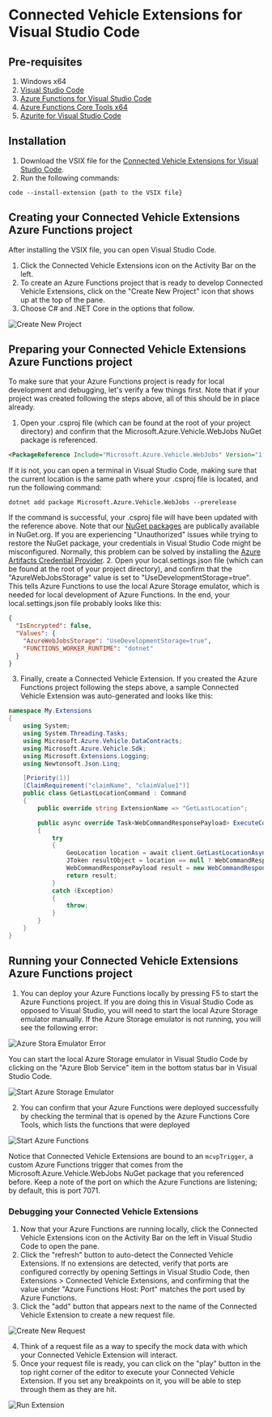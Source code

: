 # Connected Vehicle Extensions for Visual Studio Code

## Pre-requisites
1. Windows x64
2. [Visual Studio Code](https://code.visualstudio.com/download)
3. [Azure Functions for Visual Studio Code](https://marketplace.visualstudio.com/items?itemName=ms-azuretools.vscode-azurefunctions)
4. [Azure Functions Core Tools x64](https://docs.microsoft.com/en-us/azure/azure-functions/functions-run-local?tabs=windows%2Ccsharp%2Cbash)
5. [Azurite for Visual Studio Code](https://marketplace.visualstudio.com/items?itemName=Azurite.azurite)

## Installation
1. Download the VSIX file for the [Connected Vehicle Extensions for Visual Studio Code](https://github.com/Azure/connected-vehicle-samples/blob/main/Tools/connectedvehicleextensions-1.0.0-preview.vsix).
2. Run the following commands:

```
code --install-extension {path to the VSIX file}
```

## Creating your Connected Vehicle Extensions Azure Functions project
After installing the VSIX file, you can open Visual Studio Code.
1. Click the Connected Vehicle Extensions icon on the Activity Bar on the left.
2. To create an Azure Functions project that is ready to develop Connected Vehicle Extensions, click on the "Create New Project" icon that shows up at the top of the pane. 
3. Choose C# and .NET Core in the options that follow.

![Create New Project](./assets/create-project.png)

## Preparing your Connected Vehicle Extensions Azure Functions project
To make sure that your Azure Functions project is ready for local development and debugging, let's verify a few things first. Note that if your project was created following the steps above, all of this should be in place already.
1. Open your .csproj file (which can be found at the root of your project directory) and confirm that the Microsoft.Azure.Vehicle.WebJobs NuGet package is referenced.

```xml
<PackageReference Include="Microsoft.Azure.Vehicle.WebJobs" Version="1.0.7-preview" />
```

If it is not, you can open a terminal in Visual Studio Code, making sure that the current location is the same path where your .csproj file is located, and run the following command:

```
dotnet add package Microsoft.Azure.Vehicle.WebJobs --prerelease
```

If the command is successful, your .csproj file will have been updated with the reference above. Note that our [NuGet packages](https://www.nuget.org/packages/Microsoft.Azure.Vehicle.WebJobs/1.0.7-preview) are publically available in NuGet.org. If you are experiencing "Unauthorized" issues while trying to restore the NuGet package, your credentials in Visual Studio Code might be misconfigured. Normally, this problem can be solved by installing the [Azure Artifacts Credential Provider](https://github.com/Microsoft/artifacts-credprovider#manual-installation-on-windows).
2. Open your local.settings.json file (which can be found at the root of your project directory), and confirm that the "AzureWebJobsStorage" value is set to "UseDevelopmentStorage=true". This tells Azure Functions to use the local Azure Storage emulator, which is needed for local development of Azure Functions. In the end, your local.settings.json file probably looks like this:

```json
{
  "IsEncrypted": false,
  "Values": {
    "AzureWebJobsStorage": "UseDevelopmentStorage=true",
    "FUNCTIONS_WORKER_RUNTIME": "dotnet"
  }
}
```

3. Finally, create a Connected Vehicle Extension. If you created the Azure Functions project following the steps above, a sample Connected Vehicle Extension was auto-generated and looks like this:

```csharp
namespace My.Extensions
{
    using System;
    using System.Threading.Tasks;
    using Microsoft.Azure.Vehicle.DataContracts;
    using Microsoft.Azure.Vehicle.Sdk;
    using Microsoft.Extensions.Logging;
    using Newtonsoft.Json.Linq;

    [Priority(1)]
    [ClaimRequirement("claimName", "claimValue1")]
    public class GetLastLocationCommand : Command
    {
        public override string ExtensionName => "GetLastLocation";

        public async override Task<WebCommandResponsePayload> ExecuteCommandAsync(JToken requestBody, RequestDetails requestDetails, RequestMessageHeaders headers, IExtensionGatewayClient client, ILogger log)
        {
            try
            {
                GeoLocation location = await client.GetLastLocationAsync();
                JToken resultObject = location == null ? WebCommandResponsePayload.EmptyPayload : JToken.FromObject(location);
                WebCommandResponsePayload result = new WebCommandResponsePayload(WebCommandStatus.Success, resultObject);
                return result;
            }
            catch (Exception)
            {
                throw;
            }
        }
    }
}
```

## Running your Connected Vehicle Extensions Azure Functions project
1. You can deploy your Azure Functions locally by pressing F5 to start the Azure Functions project. If you are doing this in Visual Studio Code as opposed to Visual Studio, you will need to start the local Azure Storage emulator manually. If the Azure Storage emulator is not running, you will see the following error:

![Azure Stora Emulator Error](./assets/emulator-running.png)

You can start the local Azure Storage emulator in Visual Studio Code by clicking on the "Azure Blob Service" item in the bottom status bar in Visual Studio Code.

![Start Azure Storage Emulator](./assets/emulator-start.png)

2. You can confirm that your Azure Functions were deployed successfully by checking the terminal that is opened by the Azure Functions Core Tools, which lists the functions that were deployed

![Start Azure Functions](./assets/functions-running.png)

Notice that Connected Vehicle Extensions are bound to an `mcvpTrigger`, a custom Azure Functions trigger that comes from the Microsoft.Azure.Vehicle.WebJobs NuGet package that you referenced before. Keep a note of the port on which the Azure Functions are listening; by default, this is port 7071.

### Debugging your Connected Vehicle Extensions
1. Now that your Azure Functions are running locally, click the Connected Vehicle Extensions icon on the Activity Bar on the left in Visual Studio Code to open the pane.
2. Click the "refresh" button to auto-detect the Connected Vehicle Extensions. If no extensions are detected, verify that ports are configured correctly by opening Settings in Visual Studio Code, then Extensions > Connected Vehicle Extensions, and confirming that the value under "Azure Functions Host: Port" matches the port used by Azure Functions.
3. Click the "add" button that appears next to the name of the Connected Vehicle Extension to create a new request file.

![Create New Request](./assets/extension-add-request.png)

4. Think of a request file as a way to specify the mock data with which your Connected Vehicle Extension will interact.
5. Once your request file is ready, you can click on the "play" button in the top right corner of the editor to execute your Connected Vehicle Extension. If you set any breakpoints on it, you will be able to step through them as they are hit.

![Run Extension](./assets/extension-run.png)